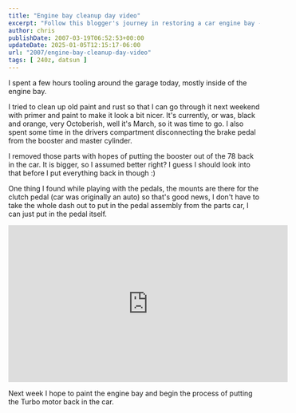 ```yaml
---
title: "Engine bay cleanup day video"
excerpt: "Follow this blogger's journey in restoring a car engine bay - from rust cleanup, repainting, to brake and pedal modifications."
author: chris
publishDate: 2007-03-19T06:52:53+00:00
updateDate: 2025-01-05T12:15:17-06:00
url: "2007/engine-bay-cleanup-day-video"
tags: [ 240z, datsun ]
---
```


I spent a few hours tooling around the garage today, mostly inside of the engine bay.

I tried to clean up old paint and rust so that I can go through it next weekend with primer and paint to make it look a bit nicer. It's currently, or was, black and orange, very Octoberish, well it's March, so it was time to go. I also spent some time in the drivers compartment disconnecting the brake pedal from the booster and master cylinder. 

I removed those parts with hopes of putting the booster out of the 78 back in the car. It is bigger, so I assumed better right? I guess I should look into that before I put everything back in though :)

One thing I found while playing with the pedals, the mounts are there for the clutch pedal (car was originally an auto) so that's good news, I don't have to take the whole dash out to put in the pedal assembly from the parts car, I can just put in the pedal itself.

<iframe width="560" height="315" src="https://www.youtube.com/embed/ANz9qkmFiy0?si=j0sG5_hx0V_mO-Cz" title="YouTube video player" frameborder="0" allow="accelerometer; autoplay; clipboard-write; encrypted-media; gyroscope; picture-in-picture; web-share" allowfullscreen></iframe>

Next week I hope to paint the engine bay and begin the process of putting the Turbo motor back in the car.     
